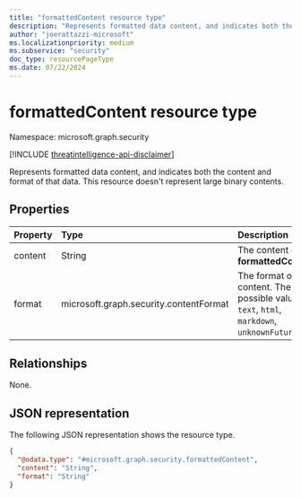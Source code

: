 ```yaml
---
title: "formattedContent resource type"
description: "Represents formatted data content, and indicates both the content and format of that data."
author: "joerattazzi-microsoft"
ms.localizationpriority: medium
ms.subservice: "security"
doc_type: resourcePageType
ms.date: 07/22/2024
---
```


# formattedContent resource type

Namespace: microsoft.graph.security

[!INCLUDE [threatintelligence-api-disclaimer](../../includes/threatintelligence-api-disclaimer.md)]

Represents formatted data content, and indicates both the content and format of that data. This resource doesn't represent large binary contents.

## Properties

| Property | Type                                   | Description                                                                                           |
| :------- | :------------------------------------- | :---------------------------------------------------------------------------------------------------- |
| content  | String                                 | The content of this **formattedContent**.                                                             |
| format   | microsoft.graph.security.contentFormat | The format of the content. The possible values are: `text`, `html`, `markdown`, `unknownFutureValue`. |

## Relationships

None.

## JSON representation

The following JSON representation shows the resource type.

<!-- {
  "blockType": "resource",
  "@odata.type": "microsoft.graph.security.formattedContent"
}
-->

```json
{
  "@odata.type": "#microsoft.graph.security.formattedContent",
  "content": "String",
  "format": "String"
}
```

